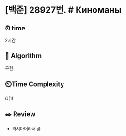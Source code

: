 # [백준] 28927번. # Киноманы

## ⏰  **time**

2시간

## :pushpin: **Algorithm**

구현

## ⏲️**Time Complexity**

$O(1)$

## :black_nib: **Review**

- 러시아어라서 품

